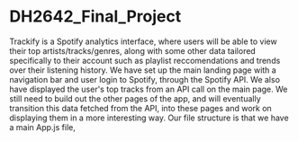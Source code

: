 # DH2642_Final_Project
Trackify is a Spotify analytics interface, where users will be able to view their top artists/tracks/genres, along with some other data tailored specifically to 
their account such as playlist reccomendations and trends over their listening history. We have set up the main landing page with a navigation bar and
user login to Spotify, through the Spotify API. We also have displayed the user's top tracks from an API call on the main page. We still need to build out the 
other pages of the app, and will eventually transition this data fetched from the API, into these pages and work on displaying them in a more interesting way. Our 
file structure is that we have a main App.js file, 
